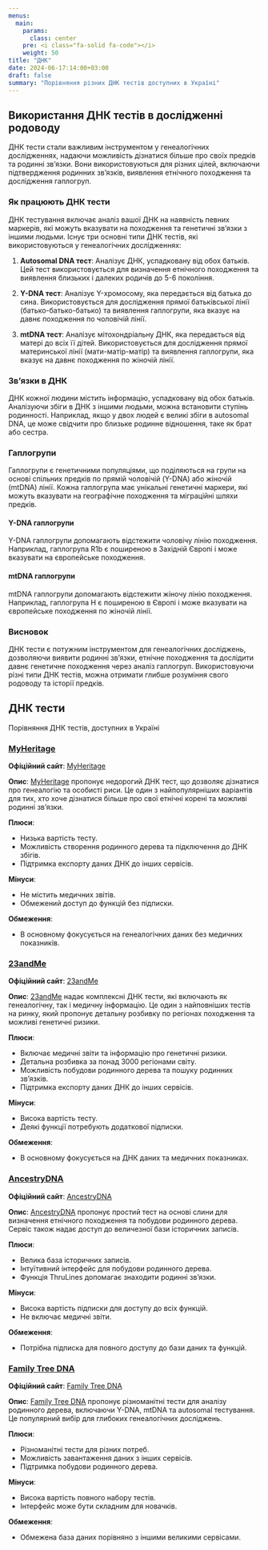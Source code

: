 ```yaml
---
menus:
  main:
    params:
      class: center
    pre: <i class="fa-solid fa-code"></i>
    weight: 50
title: "ДНК"
date: 2024-06-17:14:00+03:00
draft: false
summary: "Порівняння різних ДНК тестів доступних в Україні"
---
```


## Використання ДНК тестів в дослідженні родоводу

ДНК тести стали важливим інструментом у генеалогічних дослідженнях, надаючи можливість дізнатися більше про своїх предків та родинні зв’язки. Вони використовуються для різних цілей, включаючи підтвердження родинних зв’язків, виявлення етнічного походження та дослідження гаплогруп.

### Як працюють ДНК тести

ДНК тестування включає аналіз вашої ДНК на наявність певних маркерів, які можуть вказувати на походження та генетичні зв’язки з іншими людьми. Існує три основні типи ДНК тестів, які використовуються у генеалогічних дослідженнях:

1. **Autosomal DNA тест**: Аналізує ДНК, успадковану від обох батьків. Цей тест використовується для визначення етнічного походження та виявлення близьких і далеких родичів до 5-6 покоління.

2. **Y-DNA тест**: Аналізує Y-хромосому, яка передається від батька до сина. Використовується для дослідження прямої батьківської лінії (батько-батько-батько) та виявлення гаплогрупи, яка вказує на давнє походження по чоловічій лінії.

3. **mtDNA тест**: Аналізує мітохондріальну ДНК, яка передається від матері до всіх її дітей. Використовується для дослідження прямої материнської лінії (мати-матір-матір) та виявлення гаплогрупи, яка вказує на давнє походження по жіночій лінії.

### Зв’язки в ДНК

ДНК кожної людини містить інформацію, успадковану від обох батьків. Аналізуючи збіги в ДНК з іншими людьми, можна встановити ступінь родинності. Наприклад, якщо у двох людей є великі збіги в autosomal DNA, це може свідчити про близьке родинне відношення, таке як брат або сестра.

### Гаплогрупи

Гаплогрупи є генетичними популяціями, що поділяються на групи на основі спільних предків по прямій чоловічій (Y-DNA) або жіночій (mtDNA) лінії. Кожна гаплогрупа має унікальні генетичні маркери, які можуть вказувати на географічне походження та міграційні шляхи предків.

#### Y-DNA гаплогрупи

Y-DNA гаплогрупи допомагають відстежити чоловічу лінію походження. Наприклад, гаплогрупа R1b є поширеною в Західній Європі і може вказувати на європейське походження.

#### mtDNA гаплогрупи

mtDNA гаплогрупи допомагають відстежити жіночу лінію походження. Наприклад, гаплогрупа H є поширеною в Європі і може вказувати на європейське походження по жіночій лінії.

### Висновок

ДНК тести є потужним інструментом для генеалогічних досліджень, дозволяючи виявити родинні зв’язки, етнічне походження та дослідити давнє генетичне походження через аналіз гаплогруп. Використовуючи різні типи ДНК тестів, можна отримати глибше розуміння свого родоводу та історії предків.

## ДНК тести

Порівняння ДНК тестів, доступних в Україні

### [MyHeritage](https://www.myheritage.com)

**Офіційний сайт**: [MyHeritage](https://www.myheritage.com)

**Опис**:
[MyHeritage](https://www.myheritage.com) пропонує недорогий ДНК тест, що дозволяє дізнатися про генеалогію та особисті риси. Це один з найпопулярніших варіантів для тих, хто хоче дізнатися більше про свої етнічні корені та можливі родинні зв’язки.

**Плюси**:
- Низька вартість тесту.
- Можливість створення родинного дерева та підключення до ДНК збігів.
- Підтримка експорту даних ДНК до інших сервісів.

**Мінуси**:
- Не містить медичних звітів.
- Обмежений доступ до функцій без підписки.

**Обмеження**:
- В основному фокусується на генеалогічних даних без медичних показників.

### [23andMe](https://www.23andme.com)

**Офіційний сайт**: [23andMe](https://www.23andme.com)

**Опис**:
[23andMe](https://www.23andme.com) надає комплексні ДНК тести, які включають як генеалогічну, так і медичну інформацію. Це один з найповніших тестів на ринку, який пропонує детальну розбивку по регіонах походження та можливі генетичні ризики.

**Плюси**:
- Включає медичні звіти та інформацію про генетичні ризики.
- Детальна розбивка за понад 3000 регіонами світу.
- Можливість побудови родинного дерева та пошуку родинних зв’язків.
- Підтримка експорту даних ДНК до інших сервісів.

**Мінуси**:
- Висока вартість тесту.
- Деякі функції потребують додаткової підписки.

**Обмеження**:
- В основному фокусується на ДНК даних та медичних показниках.

### [AncestryDNA](https://www.ancestry.com)

**Офіційний сайт**: [AncestryDNA](https://www.ancestry.com)

**Опис**:
[AncestryDNA](https://www.ancestry.com) пропонує простий тест на основі слини для визначення етнічного походження та побудови родинного дерева. Сервіс також надає доступ до величезної бази історичних записів.

**Плюси**:
- Велика база історичних записів.
- Інтуїтивний інтерфейс для побудови родинного дерева.
- Функція ThruLines допомагає знаходити родинні зв’язки.

**Мінуси**:
- Висока вартість підписки для доступу до всіх функцій.
- Не включає медичні звіти.

**Обмеження**:
- Потрібна підписка для повного доступу до бази даних та функцій.

### [Family Tree DNA](https://www.familytreedna.com)

**Офіційний сайт**: [Family Tree DNA](https://www.familytreedna.com)

**Опис**:
[Family Tree DNA](https://www.familytreedna.com) пропонує різноманітні тести для аналізу родинного дерева, включаючи Y-DNA, mtDNA та autosomal тестування. Це популярний вибір для глибоких генеалогічних досліджень.

**Плюси**:
- Різноманітні тести для різних потреб.
- Можливість завантаження даних з інших сервісів.
- Підтримка побудови родинного дерева.

**Мінуси**:
- Висока вартість повного набору тестів.
- Інтерфейс може бути складним для новачків.

**Обмеження**:
- Обмежена база даних порівняно з іншими великими сервісами.